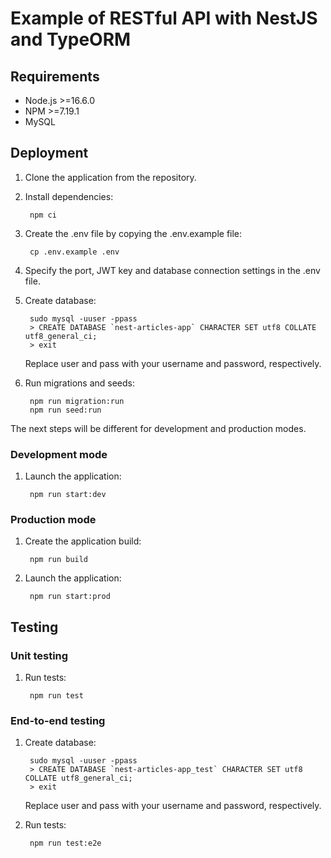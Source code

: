 # Example of RESTful API with NestJS and TypeORM

## Requirements

- Node.js >=16.6.0
- NPM >=7.19.1
- MySQL


## Deployment

1. Clone the application from the repository.

2. Install dependencies:

        npm ci

3. Create the .env file by copying the .env.example file:

	    cp .env.example .env

4. Specify the port, JWT key and database connection settings in the .env file.

5. Create database:

		sudo mysql -uuser -ppass
		> CREATE DATABASE `nest-articles-app` CHARACTER SET utf8 COLLATE utf8_general_ci;
		> exit

	Replace user and pass with your username and password, respectively.

6. Run migrations and seeds:

    	npm run migration:run
    	npm run seed:run

The next steps will be different for development and production modes.

### Development mode

1. Launch the application:

	    npm run start:dev

### Production mode

1. Create the application build:

	    npm run build

2. Launch the application:

	    npm run start:prod


## Testing

### Unit testing

1. Run tests:

	    npm run test

### End-to-end testing

1. Create database:

		sudo mysql -uuser -ppass
		> CREATE DATABASE `nest-articles-app_test` CHARACTER SET utf8 COLLATE utf8_general_ci;
		> exit

	Replace user and pass with your username and password, respectively.

2. Run tests:

	    npm run test:e2e
